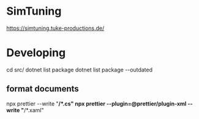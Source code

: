 # SimTuning
https://simtuning.tuke-productions.de/


# Developing 
cd src/
dotnet list package
dotnet list package --outdated


## format documents
npx prettier --write "**/*.cs"
npx prettier --plugin=@prettier/plugin-xml --write "**/*.xaml"